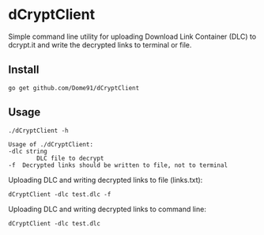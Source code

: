 # dCryptClient
Simple command line utility for uploading Download Link Container (DLC) to dcrypt.it and write the decrypted links to terminal or file.

## Install
    go get github.com/Dome91/dCryptClient

## Usage
    ./dCryptClient -h

    Usage of ./dCryptClient:
    -dlc string
            DLC file to decrypt
    -f	Decrypted links should be written to file, not to terminal

Uploading DLC and writing decrypted links to file (links.txt):

    dCryptClient -dlc test.dlc -f

Uploading DLC and writing decrypted links to command line:

    dCryptClient -dlc test.dlc
